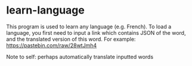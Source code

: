 # learn-language
This program is used to learn any language (e.g. French).
To load a language, you first need to input a link which contains JSON of the word, and the translated version of this word. 
For example: https://pastebin.com/raw/28wtJmh4


Note to self:
perhaps automatically translate inputted words